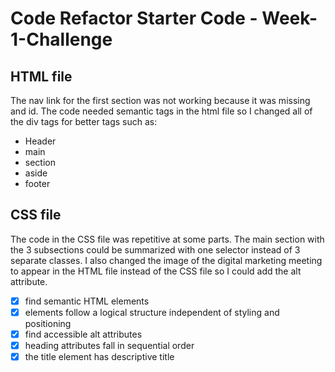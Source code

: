 # Code Refactor Starter Code - Week-1-Challenge
## HTML file
The nav link for the first section was not working because it was missing and id. 
The code needed semantic tags in the html file so I changed all of the div tags for better tags such as: 
* Header
* main
* section
* aside
* footer


## CSS file
The code in the CSS file was repetitive at some parts. The main section with the 3 subsections could be summarized with
one selector instead of 3 separate classes. I also changed the image of the digital marketing meeting to appear in the HTML file instead of the CSS file so I could add the alt attribute. 

- [x] find semantic HTML elements
- [x] elements follow a logical structure independent of styling and positioning
- [x] find accessible alt attributes
- [x] heading attributes fall in sequential order
- [x] the title element has descriptive title
